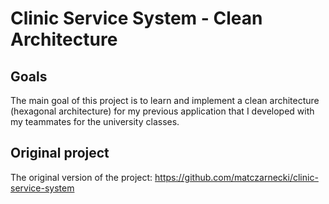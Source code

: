 # Clinic Service System - Clean Architecture

## Goals 

The main goal of this project is to learn and implement a clean architecture (hexagonal architecture)
for my previous application that I developed with my teammates for the university classes.

## Original project
The original version of the project: https://github.com/matczarnecki/clinic-service-system
